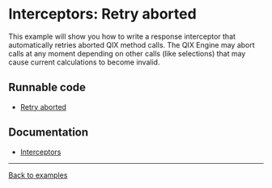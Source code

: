 # Interceptors: Retry aborted

This example will show you how to write a response interceptor that automatically retries
aborted QIX method calls. The QIX Engine may abort calls at any moment depending
on other calls (like selections) that may cause current calculations to become
invalid.

## Runnable code

* [Retry aborted](./retry-aborted.js)

## Documentation

* [Interceptors](/docs/api.md#interceptors)

---

[Back to examples](/examples/README.md#runnable-examples)
